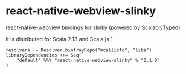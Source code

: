 # react-native-webview-slinky
react-native-webview bindings for slinky (powered by ScalablyTyped)

It is distributed for Scala 2.13 and Scala.js 1

```
resolvers += Resolver.bintrayRepo("mcallisto", "libs")
libraryDependencies ++= Seq(
    "default" %%% "react-native-webview-slinky" % "0.1.0" 
) 
```
